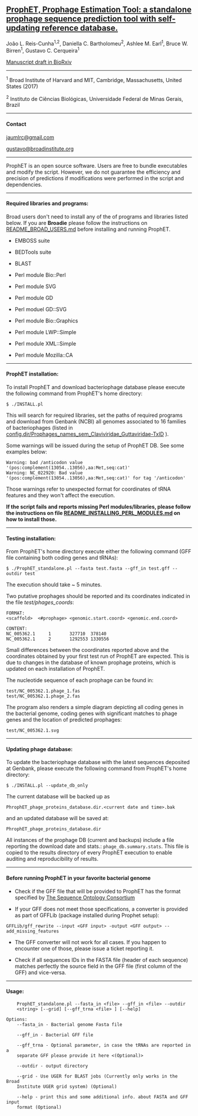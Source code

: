 
<a href="http://www.biorxiv.org/content/early/2017/08/16/176750"><h2>ProphET, Prophage Estimation Tool: a standalone prophage sequence prediction tool with self-updating reference database.</h2></a>

João L. Reis-Cunha<sup>1,2</sup>, Daniella C. Bartholomeu<sup>2</sup>, Ashlee M. Earl<sup>1</sup>,  Bruce W. Birren<sup>1</sup>, Gustavo C. Cerqueira<sup>1</sup>


<a href="http://www.biorxiv.org/content/early/2017/08/16/176750">Manuscript draft in BioRxiv</a>

------

<sup>1</sup> Broad Institute of Harvard and MIT, Cambridge, Massachusetts, United States (2017)

<sup>2</sup> Instituto de Ciências Biológicas, Universidade Federal de Minas Gerais, Brazil

------
<h4>Contact</h4>

<a href="mailto:jaumlrc@gmail.com">jaumlrc@gmail.com</a>

gustavo@broadinstitute.org

------

ProphET is an open source software. Users are free to bundle executables and modify the script. However, we do not guarantee the efficiency and precision of predictions if modifications were performed in the script and dependencies.

------


<h4>Required libraries and programs:</h4>

Broad users don't need to install any of the of programs and libraries listed below. If you are **Broadie** please follow the instructions on [README_BROAD_USERS.md](README_BROAD_USERS.md)  before installing and running ProphET.

* EMBOSS suite

* BEDTools suite

* BLAST

* Perl module Bio::Perl

* Perl module SVG

* Perl module GD

* Perl moduel GD::SVG

* Perl module Bio::Graphics

* Perl module LWP::Simple

* Perl module XML::Simple

* Perl module Mozilla::CA




------
<h4>ProphET installation:</h4>

To install ProphET and download bacteriophage database please execute the following command from ProphET's home directory:
```
$ ./INSTALL.pl
```

This will search for required libraries, set the paths of required programs and download from Genbank (NCBI) all genomes associated to 16 families of bacteriophages
(listed in [config.dir/Prophages_names_sem_Claviviridae_Guttaviridae-TxID](config.dir/Prophages_names_sem_Claviviridae_Guttaviridae-TxID) ).


Some warnings will be issued during the setup of ProphET DB. See some examples below: 
```
Warning: bad /anticodon value '(pos:complement(13054..13056),aa:Met,seq:cat)'
Warning: NC_022920: Bad value '(pos:complement(13054..13056),aa:Met,seq:cat)' for tag '/anticodon'
```
Those warnings refer to unexpected format for coordinates of tRNA features and they won't affect the execution.



**If the script fails and reports missing Perl modules/libraries, please follow the instructions on file  [README_INSTALLING_PERL_MODULES.md](README_INSTALLING_PERL_MODULES.md) on how to install those.**
 

------

<h4>Testing installation:</h4>

From ProphET's home directory execute  either the following command (GFF file containing both coding genes and tRNAs):
```
$ ./ProphET_standalone.pl --fasta test.fasta --gff_in test.gff --outdir test
```

The execution should take ~ 5 minutes.

Two putative prophages should be reported and its coordinates indicated in the file *test/phages_coords*:
```
FORMAT:
<scaffold>  <#prophage> <genomic.start.coord> <genomic.end.coord>

CONTENT:
NC_005362.1     1       327710  378140
NC_005362.1     2       1292553 1330556
```

Small differences between the coordinates reported above and the coordinates obtained by your first test run of ProphET are expected.
This is due to changes in the database of known prophage proteins, which is updated on each installation of ProphET. 


The nucleotide sequence of each prophage can be found in:
```
test/NC_005362.1.phage_1.fas
test/NC_005362.1.phage_2.fas
```

The program also renders a simple diagram depicting all coding genes in the bacterial genome, coding genes with significant matches to phage genes and the location of predicted prophages:
```
test/NC_005362.1.svg
```

------

<h4>Updating phage database:</h4>

To update the bacteriophage database with the latest sequences deposited at Genbank, please execute the following command from ProphET's home directory:

```
$ ./INSTALL.pl --update_db_only
```

The current database will be backed up as 
```
PhrophET_phage_proteins_database.dir.<current date and time>.bak
```

and an updated database will be saved at:
```
PhrophET_phage_proteins_database.dir
```

All instances of the prophage DB (current and backups) include a file  reporting the download date and stats.: `phage_db.summary.stats`. This file is copied to the results directory of every ProphET execution to enable auditing and reproducibility of results.


------
<h4>Before running ProphET in your favorite bacterial genome</h4>

* Check if the GFF file that will be provided to ProphET has the format specified by [The Sequence Ontology Consortium](https://github.com/The-Sequence-Ontology/Specifications/blob/master/gff3.md)

* If your GFF does not meet those specifications, a converter is provided as part of GFFLib (package installed during Prophet setup): 
```
GFFLib/gff_rewrite --input <GFF input> -output <GFF output> --add_missing_features
```

* The GFF converter will not work for all cases. If you happen to encounter one of those, please issue a ticket reporting it.

* Check if all sequences IDs in the FASTA file (header of each sequence) matches perfectly the source field in the GFF file (first column of the GFF) and vice-versa.

------

<h4>Usage:</h4>

```
    ProphET_standalone.pl --fasta_in <file> --gff_in <file> --outdir
    <string> [--grid] [--gff_trna <file> ] [--help]

Options:
    --fasta_in - Bacterial genome Fasta file

    --gff_in - Bacterial GFF file

    --gff_trna - Optional parameter, in case the tRNAs are reported in a
    separate GFF please provide it here <(Optional)>

    --outdir - output directory

    --grid - Use UGER for BLAST jobs (Currently only works in the Broad
    Institute UGER grid system) (Optional)

    --help - print this and some additional info. about FASTA and GFF input
    format (Optional)
```

